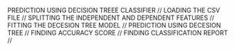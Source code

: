 PREDICTION USING DECISION TREEE CLASSIFIER //
LOADING THE CSV FILE //
SPLITTING THE INDEPENDENT AND DEPENDENT FEATURES // 
FITTING THE DECESION TREE MODEL //
PREDICTION USING DECESION TREE //
FINDING ACCURACY SCORE //
FINDING CLASSIFICATION REPORT //
